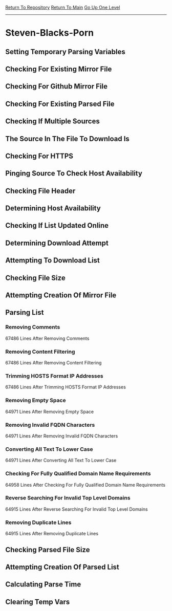 [Return To Repository](https://github.com/deathbybandaid/piholeparser/)
[Return To Main](https://github.com/deathbybandaid/piholeparser/blob/master/RecentRunLogs/Mainlog.md)
[Go Up One Level](https://github.com/deathbybandaid/piholeparser/blob/master/RecentRunLogs/TopLevelScripts/30-Processing-External-Blacklists.md)
____________________________________
# Steven-Blacks-Porn
## Setting Temporary Parsing Variables
## Checking For Existing Mirror File
## Checking For Github Mirror File
## Checking For Existing Parsed File
## Checking If Multiple Sources
## The Source In The File To Download Is
## Checking For HTTPS
## Pinging Source To Check Host Availability
## Checking File Header
## Determining Host Availability
## Checking If List Updated Online
## Determining Download Attempt
## Attempting To Download List
## Checking File Size
## Attempting Creation Of Mirror File
## Parsing List
### Removing Comments
67486 Lines After Removing Comments
### Removing Content Filtering
67486 Lines After Removing Content Filtering
### Trimming HOSTS Format IP Addresses
67486 Lines After Trimming HOSTS Format IP Addresses
### Removing Empty Space
64971 Lines After Removing Empty Space
### Removing Invalid FQDN Characters
64971 Lines After Removing Invalid FQDN Characters
### Converting All Text To Lower Case
64971 Lines After Converting All Text To Lower Case
### Checking For Fully Qualified Domain Name Requirements
64958 Lines After Checking For Fully Qualified Domain Name Requirements
### Reverse Searching For Invalid Top Level Domains
64915 Lines After Reverse Searching For Invalid Top Level Domains
### Removing Duplicate Lines
64915 Lines After Removing Duplicate Lines
## Checking Parsed File Size
## Attempting Creation Of Parsed List
## Calculating Parse Time
## Clearing Temp Vars
